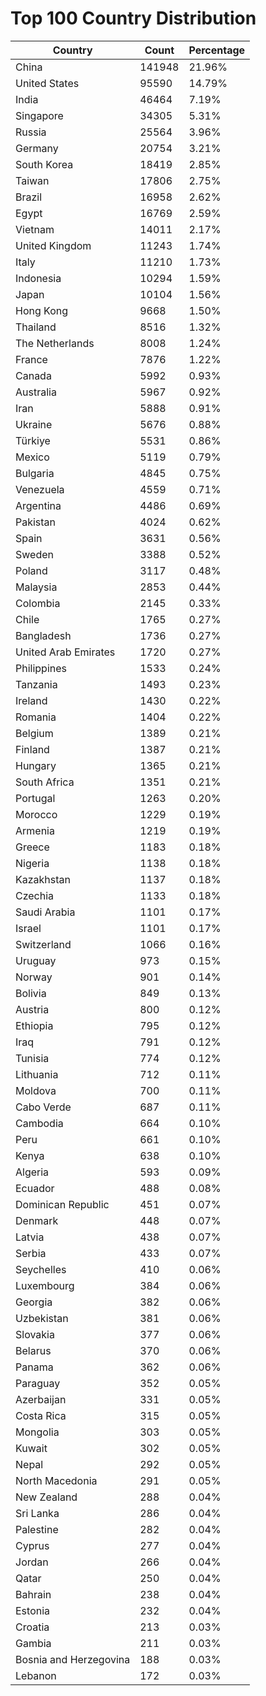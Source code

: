 # Top 100 Country Distribution
| Country | Count | Percentage |
|----|----|----|
| China | 141948 | 21.96% |
| United States | 95590 | 14.79% |
| India | 46464 | 7.19% |
| Singapore | 34305 | 5.31% |
| Russia | 25564 | 3.96% |
| Germany | 20754 | 3.21% |
| South Korea | 18419 | 2.85% |
| Taiwan | 17806 | 2.75% |
| Brazil | 16958 | 2.62% |
| Egypt | 16769 | 2.59% |
| Vietnam | 14011 | 2.17% |
| United Kingdom | 11243 | 1.74% |
| Italy | 11210 | 1.73% |
| Indonesia | 10294 | 1.59% |
| Japan | 10104 | 1.56% |
| Hong Kong | 9668 | 1.50% |
| Thailand | 8516 | 1.32% |
| The Netherlands | 8008 | 1.24% |
| France | 7876 | 1.22% |
| Canada | 5992 | 0.93% |
| Australia | 5967 | 0.92% |
| Iran | 5888 | 0.91% |
| Ukraine | 5676 | 0.88% |
| Türkiye | 5531 | 0.86% |
| Mexico | 5119 | 0.79% |
| Bulgaria | 4845 | 0.75% |
| Venezuela | 4559 | 0.71% |
| Argentina | 4486 | 0.69% |
| Pakistan | 4024 | 0.62% |
| Spain | 3631 | 0.56% |
| Sweden | 3388 | 0.52% |
| Poland | 3117 | 0.48% |
| Malaysia | 2853 | 0.44% |
| Colombia | 2145 | 0.33% |
| Chile | 1765 | 0.27% |
| Bangladesh | 1736 | 0.27% |
| United Arab Emirates | 1720 | 0.27% |
| Philippines | 1533 | 0.24% |
| Tanzania | 1493 | 0.23% |
| Ireland | 1430 | 0.22% |
| Romania | 1404 | 0.22% |
| Belgium | 1389 | 0.21% |
| Finland | 1387 | 0.21% |
| Hungary | 1365 | 0.21% |
| South Africa | 1351 | 0.21% |
| Portugal | 1263 | 0.20% |
| Morocco | 1229 | 0.19% |
| Armenia | 1219 | 0.19% |
| Greece | 1183 | 0.18% |
| Nigeria | 1138 | 0.18% |
| Kazakhstan | 1137 | 0.18% |
| Czechia | 1133 | 0.18% |
| Saudi Arabia | 1101 | 0.17% |
| Israel | 1101 | 0.17% |
| Switzerland | 1066 | 0.16% |
| Uruguay | 973 | 0.15% |
| Norway | 901 | 0.14% |
| Bolivia | 849 | 0.13% |
| Austria | 800 | 0.12% |
| Ethiopia | 795 | 0.12% |
| Iraq | 791 | 0.12% |
| Tunisia | 774 | 0.12% |
| Lithuania | 712 | 0.11% |
| Moldova | 700 | 0.11% |
| Cabo Verde | 687 | 0.11% |
| Cambodia | 664 | 0.10% |
| Peru | 661 | 0.10% |
| Kenya | 638 | 0.10% |
| Algeria | 593 | 0.09% |
| Ecuador | 488 | 0.08% |
| Dominican Republic | 451 | 0.07% |
| Denmark | 448 | 0.07% |
| Latvia | 438 | 0.07% |
| Serbia | 433 | 0.07% |
| Seychelles | 410 | 0.06% |
| Luxembourg | 384 | 0.06% |
| Georgia | 382 | 0.06% |
| Uzbekistan | 381 | 0.06% |
| Slovakia | 377 | 0.06% |
| Belarus | 370 | 0.06% |
| Panama | 362 | 0.06% |
| Paraguay | 352 | 0.05% |
| Azerbaijan | 331 | 0.05% |
| Costa Rica | 315 | 0.05% |
| Mongolia | 303 | 0.05% |
| Kuwait | 302 | 0.05% |
| Nepal | 292 | 0.05% |
| North Macedonia | 291 | 0.05% |
| New Zealand | 288 | 0.04% |
| Sri Lanka | 286 | 0.04% |
| Palestine | 282 | 0.04% |
| Cyprus | 277 | 0.04% |
| Jordan | 266 | 0.04% |
| Qatar | 250 | 0.04% |
| Bahrain | 238 | 0.04% |
| Estonia | 232 | 0.04% |
| Croatia | 213 | 0.03% |
| Gambia | 211 | 0.03% |
| Bosnia and Herzegovina | 188 | 0.03% |
| Lebanon | 172 | 0.03% |
